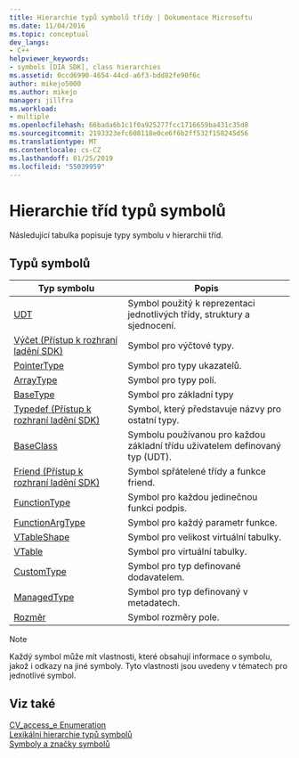 ```yaml
---
title: Hierarchie typů symbolů třídy | Dokumentace Microsoftu
ms.date: 11/04/2016
ms.topic: conceptual
dev_langs:
- C++
helpviewer_keywords:
- symbols [DIA SDK], class hierarchies
ms.assetid: 0ccd6990-4654-44cd-a6f3-bdd82fe90f6c
author: mikejo5000
ms.author: mikejo
manager: jillfra
ms.workload:
- multiple
ms.openlocfilehash: 66bada6b1c1f0a925277fcc1716659ba431c35d8
ms.sourcegitcommit: 2193323efc608118e0ce6f6b2ff532f158245d56
ms.translationtype: MT
ms.contentlocale: cs-CZ
ms.lasthandoff: 01/25/2019
ms.locfileid: "55039959"
---
```

# <a name="class-hierarchy-of-symbol-types"></a>Hierarchie tříd typů symbolů
Následující tabulka popisuje typy symbolu v hierarchii tříd.  
  
## <a name="symbol-types"></a>Typů symbolů  
  
|Typ symbolu|Popis|  
|-----------------|-----------------|  
|[UDT](../../debugger/debug-interface-access/udt.md)|Symbol použitý k reprezentaci jednotlivých třídy, struktury a sjednocení.|  
|[Výčet (Přístup k rozhraní ladění SDK)](../../debugger/debug-interface-access/enum-debug-interface-access-sdk.md)|Symbol pro výčtové typy.|  
|[PointerType](../../debugger/debug-interface-access/pointertype.md)|Symbol pro typy ukazatelů.|  
|[ArrayType](../../debugger/debug-interface-access/arraytype.md)|Symbol pro typy polí.|  
|[BaseType](../../debugger/debug-interface-access/basetype.md)|Symbol pro základní typy|  
|[Typedef (Přístup k rozhraní ladění SDK)](../../debugger/debug-interface-access/typedef-debug-interface-access-sdk.md)|Symbol, který představuje názvy pro ostatní typy.|  
|[BaseClass](../../debugger/debug-interface-access/baseclass.md)|Symbolu používanou pro každou základní třídu uživatelem definovaný typ (UDT).|  
|[Friend (Přístup k rozhraní ladění SDK)](../../debugger/debug-interface-access/friend-debug-interface-access-sdk.md)|Symbol spřátelené třídy a funkce friend.|  
|[FunctionType](../../debugger/debug-interface-access/functiontype.md)|Symbol pro každou jedinečnou funkci podpis.|  
|[FunctionArgType](../../debugger/debug-interface-access/functionargtype.md)|Symbol pro každý parametr funkce.|  
|[VTableShape](../../debugger/debug-interface-access/vtableshape.md)|Symbol pro velikost virtuální tabulky.|  
|[VTable](../../debugger/debug-interface-access/vtable.md)|Symbol pro virtuální tabulky.|  
|[CustomType](../../debugger/debug-interface-access/customtype.md)|Symbol pro typ definované dodavatelem.|  
|[ManagedType](../../debugger/debug-interface-access/managedtype.md)|Symbol pro typ definovaný v metadatech.|  
|[Rozměr](../../debugger/debug-interface-access/dimension.md)|Symbol rozměry pole.|  
  
> [!NOTE]
>  Každý symbol může mít vlastnosti, které obsahují informace o symbolu, jakož i odkazy na jiné symboly. Tyto vlastnosti jsou uvedeny v tématech pro jednotlivé symbol.  
  
## <a name="see-also"></a>Viz také  
 [CV_access_e Enumeration](../../debugger/debug-interface-access/cv-access-e.md)   
 [Lexikální hierarchie typů symbolů](../../debugger/debug-interface-access/lexical-hierarchy-of-symbol-types.md)   
 [Symboly a značky symbolů](../../debugger/debug-interface-access/symbols-and-symbol-tags.md)